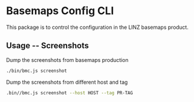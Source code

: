 # Basemaps Config CLI

This package is to control the configuration in the LINZ basemaps product.

## Usage -- Screenshots

Dump the screenshots from basemaps production

```bash
./bin/bmc.js screenshot
```

Dump the screenshots from different host and tag

```bash
.bin//bmc.js screenshot --host HOST --tag PR-TAG

```
